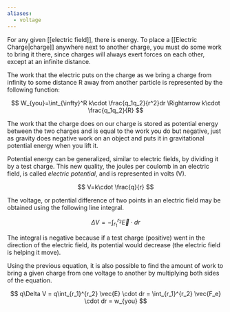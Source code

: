 ```yaml
---
aliases:
  - voltage
---
```

For any given [[electric field]], there is energy. To place a [[Electric Charge|charge]] anywhere next to another charge, you must do some work to bring it there, since charges will always exert forces on each other, except at an infinite distance. 

The work that the electric puts on the charge as we bring a charge from infinity to some distance R away from another particle is represented by the following function:

$$
W_{you}=\int_{\infty}^R k\cdot \frac{q_1q_2}{r^2}dr \Rightarrow k\cdot \frac{q_1q_2}{R}
$$

The work that the charge does on our charge is stored as potential energy between the two charges and is equal to the work you do but negative, just as gravity does negative work on an object and puts it in gravitational potential energy when you lift it. 

Potential energy can be generalized, similar to electric fields, by dividing it by a test charge. This new quality, the joules per coulomb in an electric field, is called *electric potential*, and is represented in volts (V).

$$
V=k\cdot \frac{q}{r}
$$


The voltage, or potential difference of two points in an electric field may be obtained using the following line integral. 

$$
\Delta V = -\int_{r_1}^{r_2} \vec{E} \cdot dr
$$

The integral is negative because if a test charge (positive) went in the direction of the electric field, its potential would decrease (the electric field is helping it move).

Using the previous equation, it is also possible to find the amount of work to bring a given charge from one voltage to another by multiplying both sides of the equation.

$$
q\Delta V = q\int_{r_1}^{r_2} \vec{E} \cdot dr = \int_{r_1}^{r_2} \vec{F_e} \cdot dr = w_{you}
$$